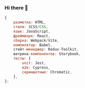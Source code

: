 ### Hi there 👋

``` javascript
{
    разметка: HTML,
    стили: SCSS/CSS,
    язык: JavaScript,
    фреймворк: React,
    сборка: Webpack/Vite,
    компилятор: Babel,
    стейт-менеджер: Redux-Toolkit,
    витрина-компонентов: Storybook,
    тесты: {
        unit: Jest,
        e2e: Cypress,
        скриншотные: Chromatic,
    },
};
```

<!--
**baryshev-ilja/baryshev-ilja** is a ✨ _special_ ✨ repository because its `README.md` (this file) appears on your GitHub profile.

Here are some ideas to get you started:

- 🔭 I’m currently working on ...
- 🌱 I’m currently learning ...
- 👯 I’m looking to collaborate on ...
- 🤔 I’m looking for help with ...
- 💬 Ask me about ...
- 📫 How to reach me: ...
- 😄 Pronouns: ...
- ⚡ Fun fact: ...
-->
